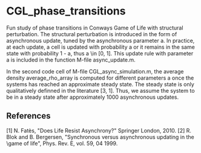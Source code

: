 # CGL_phase_transitions

Fun study of phase transitions in Conways Game of Life with structural perturbation.
The structural perturbation is introduced in the form of asynchronous update, tuned by the asynchronous parameter a. In practice, at each update, a cell is updated with probability a or it remains in the same state with probability 1 - a, thus a \in [0, 1].
This update rule with parameter a is included in the function M-file async_update.m.

In the second code cell of M-file CGL_async_simulation.m, the average density average_rho_array is computed for different parameters a once the systems has reached an approximate
steady state. The steady state is only qualitatively definned in the literature [3, 1]. Thus, we assume the system to be in a steady state after approximately 1000 asynchronous updates.

## References
[1] N. Fatès, "Does Life Resist Asynchrony?" Springer London, 2010.
[2] R. Blok and B. Bergersen, "Synchronous versus asynchronous updating in the \game of life", Phys. Rev. E, vol. 59, 04 1999.
